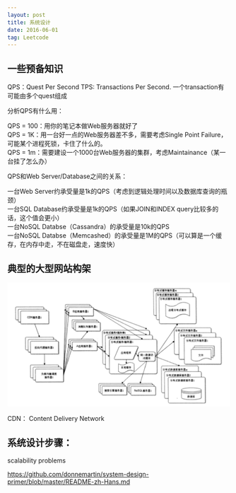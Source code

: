 ```yaml
---
layout: post
title: 系统设计
date: 2016-06-01
tag: Leetcode
---
```


## 一些预备知识

QPS：Quest Per Second
TPS: Transactions Per Second. 一个transaction有可能由多个quest组成

分析QPS有什么用：  

QPS = 100：用你的笔记本做Web服务器就好了  
QPS = 1K：用一台好一点的Web服务器差不多，需要考虑Single Point Failure，可能某个进程死锁，卡住了什么的。   
QPS = 1m：需要建设一个1000台Web服务器的集群，考虑Maintainance（某一台挂了怎么办）

QPS和Web Server/Database之间的关系：  

一台Web Server约承受量是1k的QPS（考虑到逻辑处理时间以及数据库查询的瓶颈）  
一台SQL Database约承受量是1k的QPS（如果JOIN和INDEX query比较多的话，这个值会更小）  
一台NoSQL Databse（Cassandra）的承受量是10k的QPS  
一台NoSQL Databse（Memcashed）的承受量是1M的QPS（可以算是一个缓存，在内存中走，不在磁盘走，速度快）

## 典型的大型网站构架
![大型网站构架](/assets/images/大型网站构架.png)

CDN： Content Delivery Network


## 系统设计步骤：


scalability problems

https://github.com/donnemartin/system-design-primer/blob/master/README-zh-Hans.md

